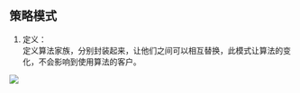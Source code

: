 ## 策略模式
1. 定义：   
  定义算法家族，分别封装起来，让他们之间可以相互替换，此模式让算法的变化，不会影响到使用算法的客户。

  ![](https://zero-world-images-store.oss-cn-hangzhou.aliyuncs.com/doc-images/20210110125631.png)

